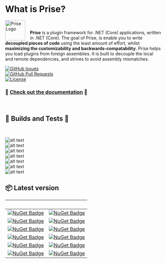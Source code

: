 # What is Prise?

<img src="https://github.com/merken/Prise/blob/master/docs/prise.png?raw=true" 
alt="Prise Logo" width="65" height="65" style="float:left; padding-right:15px;" />

<br/>

**Prise** is a plugin framework for .NET (Core) applications, written in .NET (Core). The goal of Prise, is enable you to write **decoupled pieces of code** using the least amount of effort, whilst **maximizing the customizability and backwards-compatability**. Prise helps you load plugins from foreign assemblies. It is built to decouple the local and remote dependencies, and strives to avoid assembly mismatches.

[![GitHub Issues](https://img.shields.io/github/issues/merken/prise?style=flat-square)](https://github.com/merken/prise/issues)<br/>
[![GitHub Pull Requests](https://img.shields.io/github/issues-pr/merken/prise?style=flat-square)](https://github.com/merken/prise/pulls)<br/>
[![License](https://img.shields.io/badge/license-MIT-blue.svg?style=flat-square)](https://github.com/merken/Prise/blob/master/LICENSE)<br/>

### 📜 [Check out the documentation](https://merken.github.io/Prise) 📜

<br/>

## 🚀 Builds and Tests 🧪

<br/>

![alt text](https://img.shields.io/github/workflow/status/merken/prise/prise-build?label=Prise%20Build&style=flat-square)</br>
![alt text](https://img.shields.io/github/workflow/status/merken/prise/prise-unit-tests?label=Unit%20Tests&style=flat-square)</br>
![alt text](https://img.shields.io/github/workflow/status/merken/prise/prise-integration-tests?label=Integration%20Tests&style=flat-square)</br>
![alt text](https://img.shields.io/github/workflow/status/merken/prise/prise-backwards-compatability?label=Backwards%20Compatability%20Tests&style=flat-square)</br>
![alt text](https://img.shields.io/github/workflow/status/merken/prise/prise-build-samples?label=Build%20Samples&style=flat-square)</br>
![alt text](https://img.shields.io/github/workflow/status/merken/prise/prise-build-samples-plugins?label=Build%20Samples%20Plugins&style=flat-square)</br>
![alt text](https://img.shields.io/github/workflow/status/merken/prise/prise-unit-test-samples-plugins?label=Samples%20Unit%20Tests&style=flat-square)</br>

## 📦 Latest version
| &nbsp; | &nbsp; |
| -- | -- |
| [![NuGet Badge](https://img.shields.io/nuget/v/Prise?label=Prise&style=flat-square)](https://www.nuget.org/packages/Prise/) | [![NuGet Badge](https://img.shields.io/nuget/dt/prise?style=flat-square)](https://www.nuget.org/packages/Prise/) |
| [![NuGet Badge](https://img.shields.io/nuget/v/Prise.Plugin?label=Prise.Plugin&style=flat-square)](https://www.nuget.org/packages/Prise.Plugin/) | [![NuGet Badge](https://img.shields.io/nuget/dt/Prise.Plugin?style=flat-square)](https://www.nuget.org/packages/Prise.plugin/) |
| [![NuGet Badge](https://img.shields.io/nuget/v/Prise.Mvc?label=Prise.Mvc&style=flat-square)](https://www.nuget.org/packages/Prise.Mvc/) | [![NuGet Badge](https://img.shields.io/nuget/dt/Prise.Mvc?style=flat-square)](https://www.nuget.org/packages/Prise.Mvc/) |
| [![NuGet Badge](https://img.shields.io/nuget/v/Prise.Proxy?label=Prise.Proxy&style=flat-square)](https://www.nuget.org/packages/Prise.Proxy/) | [![NuGet Badge](https://img.shields.io/nuget/dt/Prise.Proxy?style=flat-square)](https://www.nuget.org/packages/Prise.Proxy/) |
| [![NuGet Badge](https://img.shields.io/nuget/v/Prise.ReverseProxy?label=Prise.ReverseProxy&style=flat-square)](https://www.nuget.org/packages/Prise.ReverseProxy/) | [![NuGet Badge](https://img.shields.io/nuget/dt/Prise.ReverseProxy?style=flat-square)](https://www.nuget.org/packages/Prise.ReverseProxy/) |
| [![NuGet Badge](https://img.shields.io/nuget/v/Prise.Testing?label=Prise.Testing&style=flat-square)](https://www.nuget.org/packages/Prise.Testing/) | [![NuGet Badge](https://img.shields.io/nuget/dt/Prise.Testing?style=flat-square)](https://www.nuget.org/packages/Prise.Testing/) |
